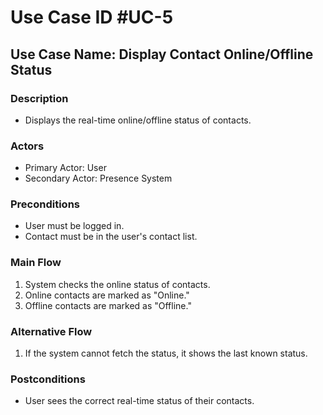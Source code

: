 # Use Case ID #UC-5

## Use Case Name: Display Contact Online/Offline Status

### Description

- Displays the real-time online/offline status of contacts.

### Actors

- Primary Actor: User
- Secondary Actor: Presence System

### Preconditions

- User must be logged in.
- Contact must be in the user's contact list.

### Main Flow

1. System checks the online status of contacts.
2. Online contacts are marked as "Online."
3. Offline contacts are marked as "Offline."

### Alternative Flow

1. If the system cannot fetch the status, it shows the last known status.

### Postconditions

- User sees the correct real-time status of their contacts.